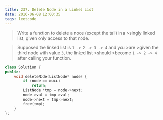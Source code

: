 ```yaml
---
title: 237. Delete Node in a Linked List
date: 2016-06-08 12:00:35
tags: leetcode
---
```


>Write a function to delete a node (except the tail) in a >singly linked list, given only access to that node.

>Supposed the linked list is `1 -> 2 -> 3 -> 4` and you >are >given the third node with value `3`, the linked list >should >become `1 -> 2 -> 4` after calling your function.

```c++
class Solution {
public:
    void deleteNode(ListNode* node) {
        if (node == NULL)
            return;
        ListNode *tmp = node->next;
        node->val = tmp->val;
        node->next = tmp->next;
        free(tmp);
    }
};
```
